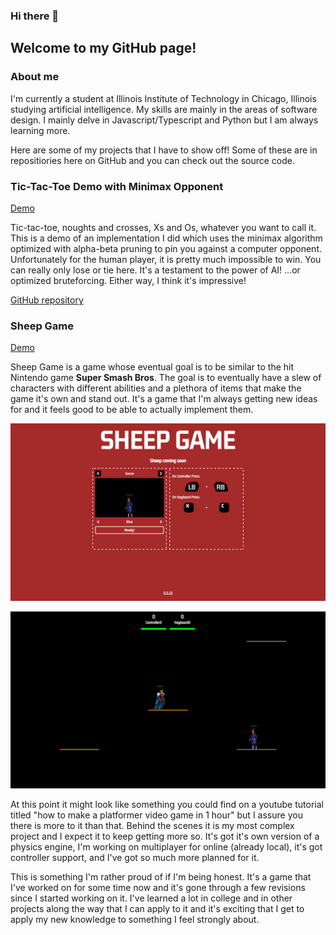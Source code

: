 ### Hi there 👋
## Welcome to my GitHub page!

<!--
**noahBax/noahBax** is a ✨ _special_ ✨ repository because its `README.md` (this file) appears on your GitHub profile. -->

### About me
I'm currently a student at Illinois Institute of Technology in Chicago, Illinois studying artificial intelligence. My skills are mainly in the areas of software design.
I mainly delve in Javascript/Typescript and Python but I am always learning more.

Here are some of my projects that I have to show off! Some of these are in repositiories here on GitHub and you can check out the source code.

### Tic-Tac-Toe Demo with Minimax Opponent
[Demo](https://frc.baxleys.org/MinimaxTicTacToe/)

Tic-tac-toe, noughts and crosses, Xs and Os, whatever you want to call it.
This is a demo of an implementation I did which uses the minimax algorithm optimized with alpha-beta pruning to pin you against a computer opponent.
Unfortunately for the human player, it is pretty much impossible to win. You can really only lose or tie here.
It's a testament to the power of AI! ...or optimized bruteforcing.
Either way, I think it's impressive!

[GitHub repository](https://github.com/noahBax/Minimax-Tic-Tac-Toe-Implementation)

### Sheep Game
[Demo](https://frc.baxleys.org/sheepGame/)

Sheep Game is a game whose eventual goal is to be similar to the hit Nintendo game **Super Smash Bros**.
The goal is to eventually have a slew of characters with different abilities and a plethora of items that make the game it's own and stand out.
It's a game that I'm always getting new ideas for and it feels good to be able to actually implement them.

![image](https://github.com/noahBax/noahBax/blob/main/images/sheep1.png)

![image](https://github.com/noahBax/noahBax/blob/main/images/sheep2.png)

At this point it might look like something you could find on a youtube tutorial titled "how to make a platformer video game in 1 hour" but I assure you there is more to it than that.
Behind the scenes it is my most complex project and I expect it to keep getting more so.
It's got it's own version of a physics engine, I'm working on multiplayer for online (already local), it's got controller support, and I've got so much more planned for it.

This is something I'm rather proud of if I'm being honest. It's a game that I've worked on for some time now and it's gone through a few revisions since I started working on it.
I've learned a lot in college and in other projects along the way that I can apply to it and it's exciting that I get to apply my new knowledge to something I feel strongly about.

<!--
Here are some ideas to get you started:

- 🔭 I’m currently working on ...
- 🌱 I’m currently learning ...
- 👯 I’m looking to collaborate on ...
- 🤔 I’m looking for help with ...
- 💬 Ask me about ...
- 📫 How to reach me: ...
- 😄 Pronouns: ...
- ⚡ Fun fact: ...
-->
